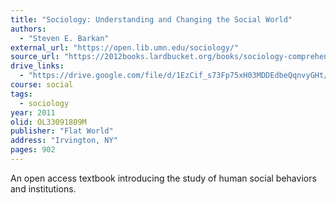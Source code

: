 ```yaml
---
title: "Sociology: Understanding and Changing the Social World"
authors:
  - "Steven E. Barkan"
external_url: "https://open.lib.umn.edu/sociology/"
source_url: "https://2012books.lardbucket.org/books/sociology-comprehensive-edition/"
drive_links:
  - "https://drive.google.com/file/d/1EzCif_s73Fp75xH03MDDEdbeQqnvyGHt/view?usp=drivesdk"
course: social
tags:
  - sociology
year: 2011
olid: OL33091809M
publisher: "Flat World"
address: "Irvington, NY"
pages: 902
---
```


An open access textbook introducing the study of human social behaviors and institutions.
